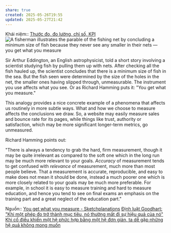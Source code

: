 ```yaml
---
share: true
created: 2025-05-26T19:55
updated: 2025-05-27T21:42
---
```

Khái niệm:: [Thước đo, đo lường, chỉ số, KPI](../../../%CE%9E%20Kh%C3%A1i%20ni%E1%BB%87m/Ph%C3%A1t%20tri%E1%BB%83n%20s%E1%BA%A3n%20ph%E1%BA%A9m,%20l%C3%AAn%20k%E1%BA%BF%20ho%E1%BA%A1ch,%20c%C3%B4ng%20vi%E1%BB%87c/Th%C6%B0%E1%BB%9Bc%20%C4%91o,%20%C4%91o%20l%C6%B0%E1%BB%9Dng,%20ch%E1%BB%89%20s%E1%BB%91,%20KPI.md)
![A fisherman illustrates the parable of the fishing net by concluding a minimum size of fish because they never see any smaller in their nets — you get what you measure](https://sketchplanations.com/_next/image?url=https%3A%2F%2Fimages.prismic.io%2Fsketchplanations%2F391d6aec-df76-4ee9-8243-fa6bf9bab40a_SP%2B692%2B-%2BYou%2Bget%2Bwhat%2Byou%2Bmeasure.png%3Fauto%3Dcompress%2Cformat&w=3840&q=75)


Sir Arthur Eddington, an English astrophysicist, told a short story involving a scientist studying fish by pulling them up with nets. After checking all the fish hauled up, the scientist concludes that there is a minimum size of fish in the sea. But the fish seen were determined by the size of the holes in the net, the smaller ones having slipped through, unmeasurable. The instrument you use affects what you see. Or as Richard Hamming puts it: "You get what you measure."

This analogy provides a nice concrete example of a phenomena that affects us routinely in more subtle ways. What and how we choose to measure affects the conclusions we draw. So, a website may easily measure sales and bounce rate for its pages, while things like trust, authority or satisfaction, which may be more significant longer-term metrics, go unmeasured.

Richard Hamming points out:

"There is always a tendency to grab the hard, firm measurement, though it may be quite irrelevant as compared to the soft one which in the long run may be much more relevant to your goals. _Accuracy_ of measurement tends to get confused with _relevance_ of measurement, much more than most people believe. That a measurement is accurate, reproducible, and easy to make does not mean it should be done, instead a much poorer one which is more closely related to your goals may be much more preferable. For example, in school it is easy to measure training and hard to measure education, and hence you tend to see on final exams an emphasis on the training part and a great neglect of the education part."

Nguồn:: [You get what you measure - Sketchplanations](https://sketchplanations.com/you-get-what-you-measure)
[Định luật Goodhart: "Khi một phép đo trở thành mục tiêu, nó thường mất đi sự hiệu quả của nó"](./Khi%20m%E1%BB%99t%20ph%C3%A9p%20%C4%91o%20tr%E1%BB%9F%20th%C3%A0nh%20m%E1%BB%A5c%20ti%C3%AAu,%20n%C3%B3%20th%C6%B0%E1%BB%9Dng%20m%E1%BA%A5t%20%C4%91i%20s%E1%BB%B1%20hi%E1%BB%87u%20qu%E1%BA%A3%20c%E1%BB%A7a%20n%C3%B3.md)
[Khi cố điều khiển một hệ phức hợp bằng một hệ đơn giản, ta dễ gặp những hệ quả không mong muốn](../../../C%E1%BB%99ng%20%C4%91%E1%BB%93ng,%20h%E1%BB%87%20sinh%20th%C3%A1i,%20h%E1%BB%87%20ph%E1%BB%A9c%20h%E1%BB%A3p/H%E1%BB%87%20ph%E1%BB%A9c%20h%E1%BB%A3p/Khi%20c%E1%BB%91%20%C4%91i%E1%BB%81u%20khi%E1%BB%83n%20m%E1%BB%99t%20h%E1%BB%87%20ph%E1%BB%A9c%20h%E1%BB%A3p%20b%E1%BA%B1ng%20m%E1%BB%99t%20h%E1%BB%87%20%C4%91%C6%A1n%20gi%E1%BA%A3n,%20ta%20d%E1%BB%85%20g%E1%BA%B7p%20nh%E1%BB%AFng%20h%E1%BB%87%20qu%E1%BA%A3%20kh%C3%B4ng%20mong%20mu%E1%BB%91n.md)